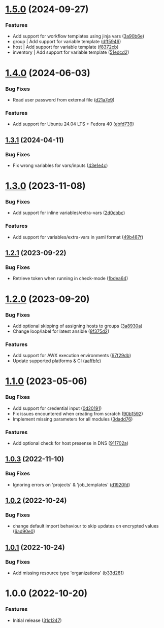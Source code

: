 # [1.5.0](https://github.com/de-it-krachten/ansible-role-awx_casc/compare/v1.4.0...v1.5.0) (2024-09-27)


### Features

* Add support for workflow templates using jinja vars ([3a90b6e](https://github.com/de-it-krachten/ansible-role-awx_casc/commit/3a90b6eaef56dd95283b7e9356c2c161a4a4be0f))
* group | Add support for variable template ([dff5946](https://github.com/de-it-krachten/ansible-role-awx_casc/commit/dff5946c3285c0eb40b0a2a955e17fc6db1de98c))
* host | Add support for variable template ([f8372cb](https://github.com/de-it-krachten/ansible-role-awx_casc/commit/f8372cbe604e4ab065fbbf1b71de5712760abe2e))
* inventory | Add support for variable template ([51edcd2](https://github.com/de-it-krachten/ansible-role-awx_casc/commit/51edcd25146117a4183cfaaeb864b87a84470268))

# [1.4.0](https://github.com/de-it-krachten/ansible-role-awx_casc/compare/v1.3.1...v1.4.0) (2024-06-03)


### Bug Fixes

* Read user password from external file ([d21a7e9](https://github.com/de-it-krachten/ansible-role-awx_casc/commit/d21a7e91ae4daf088358c221a0ef7bdd278ae270))


### Features

* Add support for Ubuntu 24.04 LTS + Fedora 40 ([ebfd739](https://github.com/de-it-krachten/ansible-role-awx_casc/commit/ebfd739c7eacb0ad6a048b174234b27b44cc15ad))

## [1.3.1](https://github.com/de-it-krachten/ansible-role-awx_casc/compare/v1.3.0...v1.3.1) (2024-04-11)


### Bug Fixes

* Fix wrong variables for vars/inputs ([43e1e4c](https://github.com/de-it-krachten/ansible-role-awx_casc/commit/43e1e4c498374e12c3592974757a42f1e201c078))

# [1.3.0](https://github.com/de-it-krachten/ansible-role-awx_casc/compare/v1.2.1...v1.3.0) (2023-11-08)


### Bug Fixes

* Add support for inline variables/extra-vars ([2d0cbbc](https://github.com/de-it-krachten/ansible-role-awx_casc/commit/2d0cbbcb4e8048d21c8f006057e67f7c9e783dcd))


### Features

* Add support for variables/extra-vars in yaml format ([49b487f](https://github.com/de-it-krachten/ansible-role-awx_casc/commit/49b487f828f0e9967bafe89e7dd59eb55f14c620))

## [1.2.1](https://github.com/de-it-krachten/ansible-role-awx_casc/compare/v1.2.0...v1.2.1) (2023-09-22)


### Bug Fixes

* Retrieve token when running in check-mode ([1bdea64](https://github.com/de-it-krachten/ansible-role-awx_casc/commit/1bdea640dd39f68d583e3c9ced4af99e18d5e14d))

# [1.2.0](https://github.com/de-it-krachten/ansible-role-awx_casc/compare/v1.1.0...v1.2.0) (2023-09-20)


### Bug Fixes

* Add optional skipping of assigning hosts to groups ([3a8930a](https://github.com/de-it-krachten/ansible-role-awx_casc/commit/3a8930aa34dfe2597ba7fbf8f58edefa673e31df))
* Change loop/label for latest ansible ([8f375d2](https://github.com/de-it-krachten/ansible-role-awx_casc/commit/8f375d22391581870adeb14e499e8b72e4b7406e))


### Features

* Add support for AWX execution environments ([97f29db](https://github.com/de-it-krachten/ansible-role-awx_casc/commit/97f29dbdd027f1cb63590c1440af2d068b660c94))
* Update supported platforms & CI ([aaffbfc](https://github.com/de-it-krachten/ansible-role-awx_casc/commit/aaffbfcd26a7d2040c01af6c5ca2f5e4fa375d7f))

# [1.1.0](https://github.com/de-it-krachten/ansible-role-awx_casc/compare/v1.0.3...v1.1.0) (2023-05-06)


### Bug Fixes

* Add support for credential input ([0d20191](https://github.com/de-it-krachten/ansible-role-awx_casc/commit/0d20191548421cb795a7b387a04656a6dba046f9))
* Fix issues encountered when creating from scratch ([90b1592](https://github.com/de-it-krachten/ansible-role-awx_casc/commit/90b1592187e492f0434bf0f6b31b1c843449471c))
* Implement missing parameters for all modules ([3dadd76](https://github.com/de-it-krachten/ansible-role-awx_casc/commit/3dadd766af5aaf09bf219cd19538112e315764a0))


### Features

* Add optional check for host presense in DNS ([911702a](https://github.com/de-it-krachten/ansible-role-awx_casc/commit/911702a03711ffeb7160b1286fb17acc95a00e9f))

## [1.0.3](https://github.com/de-it-krachten/ansible-role-awx_casc/compare/v1.0.2...v1.0.3) (2022-11-10)


### Bug Fixes

* Ignoring errors on 'projects' & 'job_templates' ([d1920fd](https://github.com/de-it-krachten/ansible-role-awx_casc/commit/d1920fd1ef2dfd011e642d9a82a9c02b8450049f))

## [1.0.2](https://github.com/de-it-krachten/ansible-role-awx_casc/compare/v1.0.1...v1.0.2) (2022-10-24)


### Bug Fixes

* change default import behaviour to skip updates on encrypted values ([6ad90e0](https://github.com/de-it-krachten/ansible-role-awx_casc/commit/6ad90e0183ca42eb197b7769141e6e3b5c89d83d))

## [1.0.1](https://github.com/de-it-krachten/ansible-role-awx_casc/compare/v1.0.0...v1.0.1) (2022-10-24)


### Bug Fixes

* Add missing resource type 'organizations' ([b33d281](https://github.com/de-it-krachten/ansible-role-awx_casc/commit/b33d2817e64860481154d8a3c8c8d3b925314bd3))

# 1.0.0 (2022-10-20)


### Features

* Initial release ([31c1247](https://github.com/de-it-krachten/ansible-role-awx_casc/commit/31c1247c657bb890a615a9407659ecd2410f3545))
